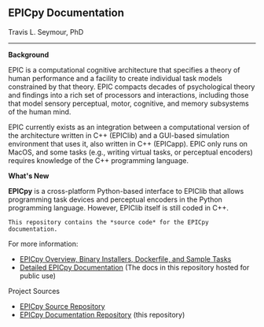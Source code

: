 ## EPICpy Documentation
Travis L. Seymour, PhD

---

**Background**

EPIC is a computational cognitive architecture that specifies a theory of human performance and a facility to create individual task models constrained by that theory. EPIC compacts decades of psychological theory and findings into a rich set of processors and interactions, including those that model sensory perceptual, motor, cognitive, and memory subsystems of the human mind.

EPIC currently exists as an integration between a computational version of the architecture written in C++ (EPIClib) and a GUI-based simulation environment that uses it, also written in C++ (EPICapp). EPIC only runs on MacOS, and some tasks (e.g., writing virtual tasks, or perceptual encoders) requires knowledge of the C++ programming language.

**What's New**

**EPICpy** is a cross-platform Python-based interface to EPIClib that allows programming task devices and perceptual encoders in the Python programming language. However, EPIClib itself is still coded in C++.

`This repository contains the *source code* for the EPICpy documentation.`

For more information:

* [EPICpy Overview, Binary Installers, Dockerfile, and Sample Tasks](https://cogmodlab.ucsc.edu/2022/03/14/epic/)
* [Detailed EPICpy Documentation](https://travisseymour.github.io/EPICpyDocs/) (The docs in this repository hosted for public use)

Project Sources

* [EPICpy Source Repository](https://github.com/travisseymour/EPICpy)
* [EPICpy Documentation Repository](https://github.com/travisseymour/EPICpyDocs) (this repository)



